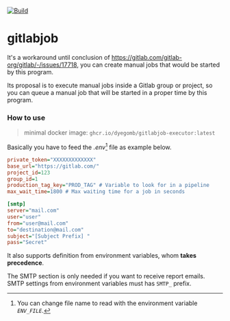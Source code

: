 [![Build](https://github.com/dyegomb/gitlabjob-executor/actions/workflows/build.yml/badge.svg)](https://github.com/dyegomb/gitlabjob-executor/actions/workflows/build.yml)

# gitlabjob

It's a workaround until conclusion of <https://gitlab.com/gitlab-org/gitlab/-/issues/17718>,
you can create manual jobs that would be started by this program.

Its proposal is to execute manual jobs inside a Gitlab group or project, so you can queue a
manual job that will be started in a proper time by this program.

### How to use
> minimal docker image: `ghcr.io/dyegomb/gitlabjob-executor:latest`

Basically you have to feed the _.env_[^note] file as example below.

[^note]: You can change file name to read with the environment variable *`ENV_FILE`*.

```ini
private_token="XXXXXXXXXXXXX"
base_url="https://gitlab.com/"
project_id=123
group_id=1
production_tag_key="PROD_TAG" # Variable to look for in a pipeline
max_wait_time=1800 # Max waiting time for a job in seconds

[smtp]
server="mail.com"
user="user"
from="user@mail.com"
to="destination@mail.com"
subject="[Subject Prefix] "
pass="Secret"
```

It also supports definition from environment variables, whom **takes precedence**.

The SMTP section is only needed if you want to receive report emails.
SMTP settings from environment variables must has `SMTP_` prefix.

